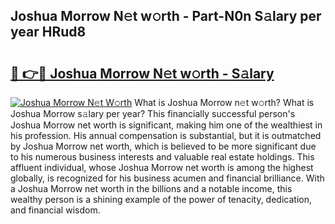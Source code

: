 ## Joshua Morrow N𝚎t w𝚘rth - Part-N0n S𝚊lary per year HRud8

# <h2><a href="http://gc0waz.nevu.top/?p=Joshua+Morrow">🔗 👉🔴 Joshua Morrow N𝚎t w𝚘rth - S𝚊lary</a></h2>

[![Joshua Morrow N𝚎t W𝚘rth](https://i.imgur.com/Oavwk0R.jpeg)](http://gc0waz.nevu.top/?p=Joshua+Morrow)
What is Joshua Morrow n𝚎t w𝚘rth? What is Joshua Morrow s𝚊lary per year?
This financially successful person's Joshua Morrow net worth is significant, making him one of the wealthiest in his profession. His annual compensation is substantial, but it is outmatched by Joshua Morrow net worth, which is believed to be more significant due to his numerous business interests and valuable real estate holdings. This affluent individual, whose Joshua Morrow net worth is among the highest globally, is recognized for his business acumen and financial brilliance. With a Joshua Morrow net worth in the billions and a notable income, this wealthy person is a shining example of the power of tenacity, dedication, and financial wisdom.
